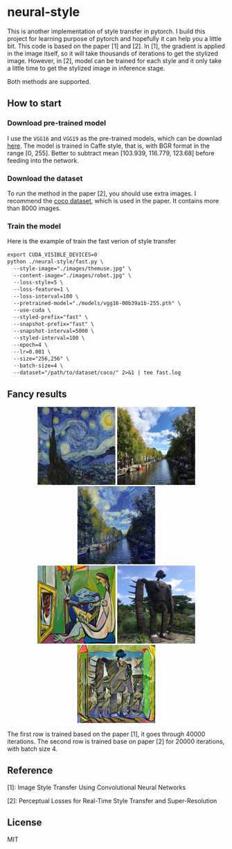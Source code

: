# neural-style

This is another implementation of style transfer in pytorch. I build this project for learning purpose of pytorch and hopefully it can help you a little bit. This code is based on the paper [1] and [2]. In [1], the gradient is applied in the image itself, so it will take thousands of iterations to get the stylized image. However, in [2], model can be trained for each style and it only take a little time to get the stylized image in inference stage.

Both methods are supported.

## How to start

### Download pre-trained model
I use the `VGG16` and `VGG19` as the pre-trained models, which can be downlad [here](https://github.com/jcjohnson/pytorch-vgg). The model is trained in Caffe style, that is, with BGR format in the range [0, 255]. Better to subtract mean [103.939, 116.779, 123.68] before feeding into the network.

### Download the dataset
To run the method in the paper [2], you should use extra images. I recommend the [coco dataset](http://mscoco.org/dataset/), which is used in the paper. It contains more than 8000 images. 

### Train the model
Here is the example of train the fast verion of style transfer

	export CUDA_VISIBLE_DEVICES=0
	python ./neural-style/fast.py \
	  --style-image="./images/themuse.jpg" \
	  --content-image="./images/robot.jpg" \
	  --loss-style=5 \
	  --loss-feature=1 \
	  --loss-interval=100 \
	  --pretrained-model="./models/vgg16-00b39a1b-255.pth" \
	  --use-cuda \
	  --styled-prefix="fast" \
	  --snapshot-prefix="fast" \
	  --snapshot-interval=5000 \
	  --styled-interval=100 \
	  --epoch=4 \
	  --lr=0.001 \
	  --size="256,256" \
	  --batch-size=4 \
	  --dataset="/path/to/dataset/coco/" 2>&1 | tee fast.log


## Fancy results

<div align='center'>
  <img src='images/starry_night_google.jpg' width="180px" height="180px">
  <img src='images/amsterdam_canal.jpg' width="180px" height="180px">
  <img src='output/dam_starry_night_itr_40000.jpg' width="180px" height="180px">
  
  <br>

  <img src='images/themuse.jpg' width="180px" height="180px">
  <img src='images/robot.jpg' width="180px" height="180px">
  <img src='output/fast_robot_muse_epoch_0_itr_20000.jpg' width="180px" height="180px">
</div>

The first row is trained based on the paper [1], it goes through 40000 iterations. The second row is trained base on paper [2] for 20000 iterations, with batch size 4.

## Reference
[1]: Image Style Transfer Using Convolutional Neural Networks

[2]: Perceptual Losses for Real-Time Style Transfer and Super-Resolution

## License
MIT
